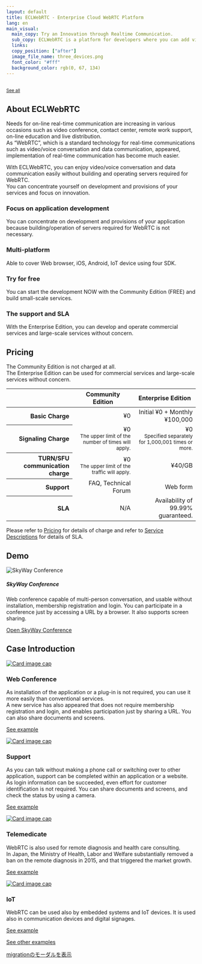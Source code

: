 ```yaml
---
layout: default
title: ECLWebRTC - Enterprise Cloud WebRTC Platform
lang: en
main_visual:
  main_copy: Try an Innovation through Realtime Communication.
  sub_copy: ECLWebRTC is a platform for developers where you can add video conversation to applications, Web sites and IoT devices.
  links: 
  copy_position: ["after"]
  image_file_name: three_devices.png
  font_color: "#fff"
  background_color: rgb(0, 67, 134)
---
```


<div class="card">
  <div class="card-body d-flex w-100 justify-content-between">
    <div>
      <a href="#" target="_blank" id="announcementLink"></a><br>
    </div>
    <div>
      <small class="text-muted"><a href="https://support.skyway.io/hc/ja/sections/207255008">See all</a></small>
    </div>
  </div>
</div>

## About ECLWebRTC

Needs for on-line real-time communication are increasing in various occasions such as video conference, contact center, remote work support, on-line education and live distribution.  
As “WebRTC”, which is a standard technology for real-time communications such as video/voice conversation and data communication, appeared, implementation of real-time communication has become much easier.

With ECLWebRTC, you can enjoy video/voice conversation and data communication easily without building and operating servers required for WebRTC.  
You can concentrate yourself on development and provisions of your services and focus on innovation.



<div id="about-div" class="row card-row">
  <div class="col-6 col-sm-6 col-lg-3">
    <div class="card">
      <div class="card-body">
        <div class="text-center"><i class="fa fa-code fa-5x " aria-hidden="true"></i></div>
        <h3 class="card-title">Focus on application development</h3>
        <p class="card-text">You can concentrate on development and provisions of your application because building/operation of servers required for WebRTC is not necessary.</p>
      </div>
    </div>
  </div>
  <div class="col-6 col-sm-6 col-lg-3">
    <div class="card">
      <div class="card-body">
        <div class="text-center"><i class="fa fa-mobile fa-5x" aria-hidden="true"></i></div>
        <h3 class="card-title">Multi-platform</h3>
        <p class="card-text">Able to cover Web browser, iOS, Android, IoT device using four SDK.</p>
      </div>
    </div>
  </div>
  <div class="col-6 col-sm-6 col-lg-3">
    <div class="card">
      <div class="card-body">
        <div class="text-center"><i class="fa fa-users fa-5x" aria-hidden="true"></i></div>
        <h3 class="card-title">Try for free</h3>
        <p class="card-text">You can start the development NOW with the Community Edition (FREE) and build small-scale services.</p>
      </div>
    </div>
  </div>
  <div class="col-6 col-sm-6 col-lg-3">
    <div class="card">
      <div class="card-body">
        <div class="text-center"><i class="fa fa-comments-o fa-5x" aria-hidden="true"></i></div>
        <h3 class="card-title">The support and SLA</h3>
        <p class="card-text">With the Enterprise Edition, you can develop and operate commercial services and large-scale services without concern.</p>
      </div>
    </div>
  </div>
</div>

## Pricing

The Community Edition is not charged at all.  
The Enterprise Edition can be used for commercial services and large-scale services without concern.

<table class="table table-sm">
  <thead>
    <tr>
      <th></th>
      <th class="text-right">Community Edition</th>
      <th class="text-right">Enterprise Edition</th>
    </tr>
  </thead>
  <tbody align="right">
    <tr>
      <th scope="row">Basic Charge</th>
      <td>¥0</td>
      <td>Initial ¥0 + Monthly ¥100,000</td>
    </tr>
    <tr>
      <th scope="row">Signaling Charge</th>
      <td>¥0<br>
        <small class="text-muted">The upper limit of the number of times will apply.</small></td>
      <td>¥0<br>
        <small class="text-muted">Specified separately for 1,000,001 times or more.</small></td>
    </tr>
    <tr>
      <th scope="row">TURN/SFU communication charge</th>
      <td>¥0<br>
        <small class="text-muted">The upper limit of the traffic will apply.</small></td>
      <td>¥40/GB</td>
    </tr>
    <tr>
      <th scope="row">Support</th>
      <td>FAQ, Technical Forum</td>
      <td>Web form</td>
    </tr>
    <tr>
      <th scope="row">SLA</th>
      <td>N/A</td>
      <td>Availability of 99.99% guaranteed.</td>
    </tr>
  </tbody>
</table>

Please refer to [Pricing](pricing.md) for details of charge and refer to [Service Descriptions](https://ecl.ntt.com/documents/service-descriptions/webrtc/webrtc.html) for details of SLA.

## Demo

<div id="demos-div" class="row">
  <div class="col-12 col-sm-6">
    <img class="img-fluid" src="{{ site.rootdir[page.lang] }}/images/skywayconf.png" alt="SkyWay Conference">
  </div>
  <div class="col-12 col-sm-6">
		<h5 class="mt-0">SkyWay Conference</h5>
		<p>Web conference capable of multi-person conversation, and usable without installation, membership registration and login. You can participate in a conference just by accessing a URL by a browser. It also supports screen sharing.</p>
		<p><a class="btn btn-primary" href="https://conf2.skyway.io/" role="button" target="_blank">Open SkyWay Conference</a></p>
  </div>
</div>

## Case Introduction


<div class="row card-row">
  <div class="col-6 col-md-3">
    <div class="card">
      <a href="https://skyway.github.io/usecase/skyway/conf/"><img class="card-img-top img-fluid" src="{{ site.rootdir[page.lang] }}/images/en_conf_400x250.png" alt="Card image cap"></a>
      <div class="card-body">
        <h3 class="card-title">Web Conference</h3>
        <p class="card-text">As installation of the application or a plug-in is not required, you can use it more easily than conventional services.<br>
        <font class="d-none d-lg-block">
        A new service has also appeared that does not require membership registration and login, and enables participation just by sharing a URL.
        You can also share documents and screens.
        </font>
        </p>
        <p><a class="btn btn-primary" href="https://skyway.github.io/usecase/skyway/conf/" role="button">See example</a></p>
      </div>
    </div>
  </div>
  <div class="col-6 col-md-3">
    <div class="card">
      <a href="https://skyway.github.io/usecase/skyway/support/"><img class="card-img-top img-fluid" src="{{ site.rootdir[page.lang] }}/images/en_support_400x250.png" alt="Card image cap"></a>
      <div class="card-body">
        <h3 class="card-title">Support</h3>
        <p class="card-text">As you can talk without making a phone call or switching over to other application, support can be completed within an application or a website.<br>
        <font class="d-none d-lg-block">
        As login information can be succeeded, even effort for customer identification is not required.
        You can share documents and screens, and check the status by using a camera.</font></p>
        <p><a class="btn btn-primary" href="https://skyway.github.io/usecase/skyway/support/" role="button">See example</a></p>
      </div>
    </div>
  </div>
  <div class="col-6 col-md-3">
    <div class="card">
      <a href="https://skyway.github.io/usecase/skyway/healthcare/"><img class="card-img-top img-fluid" src="{{ site.rootdir[page.lang] }}/images/en_healthcare_400x250.png" alt="Card image cap"></a>
      <div class="card-body">
        <h3 class="card-title">Telemedicate</h3>
        <p class="card-text">WebRTC is also used for remote diagnosis and health care consulting.<br>
        <font class="d-none d-lg-block">
        In Japan, the Ministry of Health, Labor and Welfare substantially removed a ban on the remote diagnosis in 2015, and that triggered the market growth.</font></p>
        <p><a class="btn btn-primary" href="https://skyway.github.io/usecase/skyway/healthcare/" role="button">See example</a></p>
      </div>
    </div>
  </div>
  <div class="col-6 col-md-3">
    <div class="card">
      <a href="https://skyway.github.io/usecase/skyway/iot/"><img class="card-img-top img-fluid" src="{{ site.rootdir[page.lang] }}/images/en_IoT_400x250.png" alt="Card image cap"></a>
      <div class="card-body">
        <h3 class="card-title">IoT</h3>
        <p class="card-text">WebRTC can be used also by embedded systems and IoT devices.
        It is used also in communication devices and digital signages.</p>
        <p><a class="btn btn-primary" href="https://skyway.github.io/usecase/skyway/iot/" role="button">See example</a></p>
      </div>
    </div>
  </div>
</div>


[See other examples](https://skyway.github.io/usecase/)

<!-- Modal -->

[migrationのモーダルを表示](./?origin=skyway)

<script>
$(function() {
  'use strict';

  // AJAXでZendeskのお知らせを取得して表示

  // JSON取得
  $.getJSON(CONST.JSON_URL_ANNOUNCEMENT).done(function(data) {
    var article = data.articles[0];
    var title = article.title;
    var url = article.html_url;
    $('#announcementLink').text(title).attr({href: url});
  }).fail(function(data) {
    console.log('xhr failed');
  });
});
</script>

